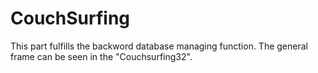 # CouchSurfing
This part fulfills the backword database managing function.
The general frame can be seen in the "Couchsurfing32". 
